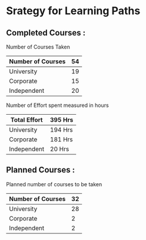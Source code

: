 # Srategy for Learning Paths

## Completed Courses : 

Number of Courses Taken 

| Number of Courses | 54 |
| --- | --- |
| University | 19 |
| Corporate | 15 |
| Independent | 20 |

Number of Effort spent measured in hours

| Total Effort | 395 Hrs |
| --- | --- |
| University | 194 Hrs |
| Corporate | 181 Hrs |
| Independent | 20 Hrs |

## Planned Courses : 

Planned number of courses to be taken

| Number of Courses | 32 |
| --- | --- |
| University | 28 |
| Corporate | 2 |
| Independent | 2 |
  
